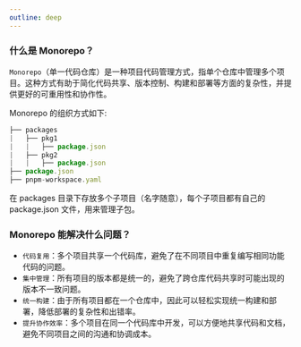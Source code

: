 ```yaml
---
outline: deep
---
```


### 什么是 Monorepo？

`Monorepo`（单一代码仓库）是一种项目代码管理方式，指单个仓库中管理多个项目。这种方式有助于简化代码共享、版本控制、构建和部署等方面的复杂性，并提供更好的可重用性和协作性。

Monorepo 的组织方式如下:

```js
├── packages
|   ├── pkg1
|   |   ├── package.json
|   ├── pkg2
|   |   ├── package.json
├── package.json
├── pnpm-workspace.yaml

```

在 packages 目录下存放多个子项目（名字随意），每个子项目都有自己的 package.json 文件，用来管理子包。

### Monorepo 能解决什么问题？

-   `代码复用`：多个项目共享一个代码库，避免了在不同项目中重复编写相同功能代码的问题。
-   `集中管理`：所有项目的版本都是统一的，避免了跨仓库代码共享时可能出现的版本不一致问题。
-   `统一构建`：由于所有项目都在一个仓库中，因此可以轻松实现统一构建和部署，降低部署的复杂性和出错率。
-   `提升协作效率`：多个项目在同一个代码库中开发，可以方便地共享代码和文档，避免不同项目之间的沟通和协调成本。
